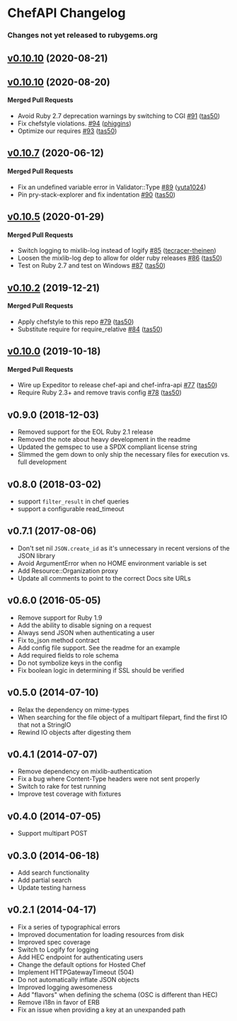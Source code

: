 # ChefAPI Changelog
<!-- latest_release -->
<!-- latest_release -->
<!-- release_rollup since=0.10.10 -->
### Changes not yet released to rubygems.org
<!-- release_rollup -->

<!-- latest_stable_release -->
## [v0.10.10](https://github.com/chef/chef-api/tree/v0.10.10) (2020-08-21)
<!-- latest_stable_release -->

## [v0.10.10](https://github.com/chef/chef-api/tree/v0.10.10) (2020-08-20)

#### Merged Pull Requests
- Avoid Ruby 2.7 deprecation warnings by switching to CGI [#91](https://github.com/chef/chef-api/pull/91) ([tas50](https://github.com/tas50))
- Fix chefstyle violations. [#94](https://github.com/chef/chef-api/pull/94) ([phiggins](https://github.com/phiggins))
- Optimize our requires [#93](https://github.com/chef/chef-api/pull/93) ([tas50](https://github.com/tas50))

## [v0.10.7](https://github.com/chef/chef-api/tree/v0.10.7) (2020-06-12)

#### Merged Pull Requests
- Fix an undefined variable error in Validator::Type [#89](https://github.com/chef/chef-api/pull/89) ([yuta1024](https://github.com/yuta1024))
- Pin pry-stack-explorer and fix indentation [#90](https://github.com/chef/chef-api/pull/90) ([tas50](https://github.com/tas50))

## [v0.10.5](https://github.com/chef/chef-api/tree/v0.10.5) (2020-01-29)

#### Merged Pull Requests
- Switch logging to mixlib-log instead of logify [#85](https://github.com/chef/chef-api/pull/85) ([tecracer-theinen](https://github.com/tecracer-theinen))
- Loosen the mixlib-log dep to allow for older ruby releases [#86](https://github.com/chef/chef-api/pull/86) ([tas50](https://github.com/tas50))
- Test on Ruby 2.7 and test on Windows [#87](https://github.com/chef/chef-api/pull/87) ([tas50](https://github.com/tas50))

## [v0.10.2](https://github.com/chef/chef-api/tree/v0.10.2) (2019-12-21)

#### Merged Pull Requests
- Apply chefstyle to this repo [#79](https://github.com/chef/chef-api/pull/79) ([tas50](https://github.com/tas50))
- Substitute require for require_relative [#84](https://github.com/chef/chef-api/pull/84) ([tas50](https://github.com/tas50))

## [v0.10.0](https://github.com/chef/chef-api/tree/v0.10.0) (2019-10-18)

#### Merged Pull Requests
- Wire up Expeditor to release chef-api and chef-infra-api [#77](https://github.com/chef/chef-api/pull/77) ([tas50](https://github.com/tas50))
- Require Ruby 2.3+ and remove travis config [#78](https://github.com/chef/chef-api/pull/78) ([tas50](https://github.com/tas50))

## v0.9.0 (2018-12-03)

- Removed support for the EOL Ruby 2.1 release
- Removed the note about heavy development in the readme
- Updated the gemspec to use a SPDX compliant license string
- Slimmed the gem down to only ship the necessary files for execution vs. full development

## v0.8.0 (2018-03-02)

- support `filter_result` in chef queries
- support a configurable read_timeout

## v0.7.1 (2017-08-06)

- Don't set nil `JSON.create_id` as it's unnecessary in recent versions
  of the JSON library
- Avoid ArgumentError when no HOME environment variable is set
- Add Resource::Organization proxy
- Update all comments to point to the correct Docs site URLs

## v0.6.0 (2016-05-05)

- Remove support for Ruby 1.9
- Add the ability to disable signing on a request
- Always send JSON when authenticating a user
- Fix to_json method contract
- Add config file support. See the readme for an example
- Add required fields to role schema
- Do not symbolize keys in the config
- Fix boolean logic in determining if SSL should be verified

## v0.5.0 (2014-07-10)

- Relax the dependency on mime-types
- When searching for the file object of a multipart filepart, find the first IO that not a StringIO
- Rewind IO objects after digesting them

## v0.4.1 (2014-07-07)

- Remove dependency on mixlib-authentication
- Fix a bug where Content-Type headers were not sent properly
- Switch to rake for test running
- Improve test coverage with fixtures

## v0.4.0 (2014-07-05)

- Support multipart POST

## v0.3.0 (2014-06-18)

- Add search functionality
- Add partial search
- Update testing harness

## v0.2.1 (2014-04-17)

- Fix a series of typographical errors
- Improved documentation for loading resources from disk
- Improved spec coverage
- Switch to Logify for logging
- Add HEC endpoint for authenticating users
- Change the default options for Hosted Chef
- Implement HTTPGatewayTimeout (504)
- Do not automatically inflate JSON objects
- Improved logging awesomeness
- Add "flavors" when defining the schema (OSC is different than HEC)
- Remove i18n in favor of ERB
- Fix an issue when providing a key at an unexpanded path
